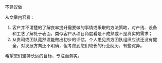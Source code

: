 不建议做

从文章内容看：
1. 客户并不清楚的了解良率提升需要做的事情或采取的方法策略，对产线、设备和工艺了解处于表面，类似客户从项目角度看是不成熟或不是真实的需求；
2. 从贵司或团队竟然没能做出初步的评估，个人愚见贵方团队组织应该还没有健全，对发展方向还不明确，但考虑到您们较长的行业阅历，有些诧异。

希望您们坚持长远的目标，专注而务实。

